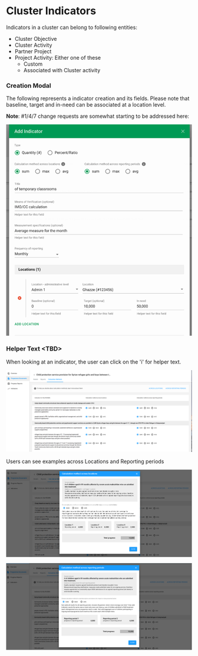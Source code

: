 # Cluster Indicators

Indicators in a cluster can belong to following entities:

* Cluster Objective
* Cluster Activity
* Partner Project
* Project Activity: Either one of these
  * Custom
  * Associated with Cluster activity



### Creation Modal

The following represents a indicator creation and its fields. Please note that baseline, target and in-need can be associated at a location level.

**Note**: \#1/4/7 change requests are somewhat starting to be addressed here:

![](../../.gitbook/assets/cluster_-_add_indicator.png)

### Helper Text &lt;TBD&gt;

When looking at an indicator, the user can click on the 'i' for helper text.



![](../../.gitbook/assets/screen-shot-2018-03-08-at-12.15.35-pm.png)

Users can see examples across Locations and Reporting periods

![](../../.gitbook/assets/screen-shot-2018-03-08-at-12.15.52-pm.png)

![](../../.gitbook/assets/screen-shot-2018-03-08-at-12.16.04-pm.png)

